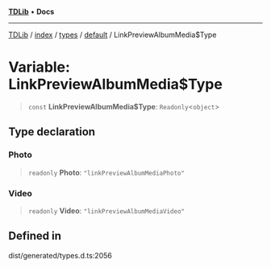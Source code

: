 [**TDLib**](../../../../../../README.md) • **Docs**

***

[TDLib](../../../../../../modules.md) / [index](../../../../../README.md) / [types](../../../README.md) / [default](../README.md) / LinkPreviewAlbumMedia$Type

# Variable: LinkPreviewAlbumMedia$Type

> `const` **LinkPreviewAlbumMedia$Type**: `Readonly`\<`object`\>

## Type declaration

### Photo

> `readonly` **Photo**: `"linkPreviewAlbumMediaPhoto"`

### Video

> `readonly` **Video**: `"linkPreviewAlbumMediaVideo"`

## Defined in

dist/generated/types.d.ts:2056
